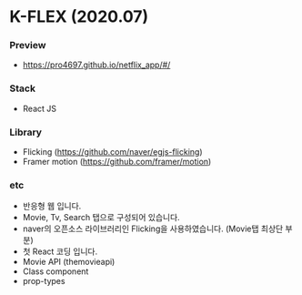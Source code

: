 # K-FLEX (2020.07)

### Preview
-   https://pro4697.github.io/netflix_app/#/

### Stack
-   React JS

### Library
- Flicking (https://github.com/naver/egjs-flicking)
- Framer motion (https://github.com/framer/motion)  

### etc
-   반응형 웹 입니다.
-   Movie, Tv, Search 탭으로 구성되어 있습니다.
-   naver의 오픈소스 라이브러리인 Flicking을 사용하였습니다. (Movie탭 최상단 부분)
-   첫 React 코딩 입니다.
-   Movie API (themovieapi)
-   Class component
-   prop-types
